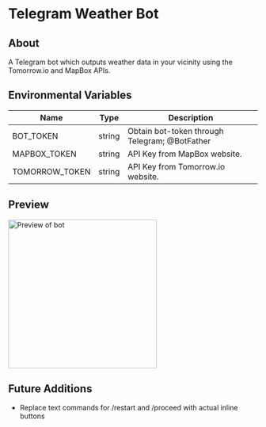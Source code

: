 # Telegram Weather Bot

## About
A Telegram bot which outputs weather data in your vicinity using the Tomorrow.io and MapBox APIs.

## Environmental Variables
| Name                  | Type   |  Description                                  |
|-----------------------|--------|-----------------------------------------------|
| BOT_TOKEN             | string | Obtain bot-token through Telegram; @BotFather |
| MAPBOX_TOKEN          | string | API Key from MapBox website.                  |
| TOMORROW_TOKEN        | string | API Key from Tomorrow.io website.             |

## Preview
<!-- Resize image to 500px wide -->
<img src="https://i.ibb.co/P9dSSzP/PNG-image-1-A89-DD58-E0-F9-1.png" alt="Preview of bot" width="300" height="auto">

## Future Additions
- Replace text commands for /restart and /proceed with actual inline buttons
